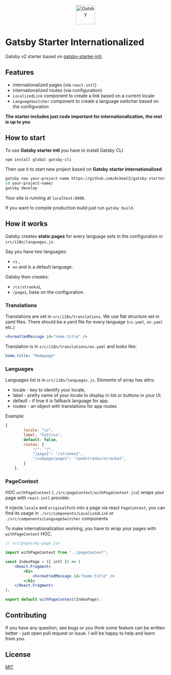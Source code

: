 <p align="center">
  <a href="https://www.gatsbyjs.org">
    <img alt="Gatsby" src="https://www.gatsbyjs.org/monogram.svg" width="60" />
  </a>
</p>

# Gatsby Starter Internationalized

Gatsby v2 starter based on [gatsby-starter-intl](https://github.com/tomekskuta/gatsby-starter-intl).

## Features

-   internationalized pages (via `react-intl`)
-   internationalized routes (via configuration)
-   `LocalizedLink` component to create a link based on a current locale
-   `LanguageSwitcher` component to create a language switcher based on the configuration

**The starter includes just code important for internationalization, the rest is up to you**

## How to start

To use **Gatsby starter intl** you have to install Gatsby CLI

```sh
npm install global gatsby-cli
```

Then use it to start new project based on **Gatsby starter internationalized**

```sh
gatsby new your-project-name https://github.com/AckeeCZ/gatsby-starter-internationalized
cd your-project-name/
gatsby develop
```

Your site is running at `localhost:8000`.

If you want to compile production build just run `gatsby build`.

## How it works

Gatsby creates **static pages** for every language sets in the configuration in `src/i18n/languages.js`.

Say you have two languages:

-   `cs` ,
-   `en` and is a default language.

Gatsby then creates:

-   `/cs/stranka1`,
-   `/page1`, base on the configuration.

### Translations

Translations are set in `src/i18n/translations`. We use flat structure set in yaml files. There should be a yaml file for every language (`cs.yaml`, `en.yaml` etc.)

```jsx
<FormattedMessage id="home.title" />
```

Translation is in `src/i18n/translations/en.yaml` and looks like:

```yaml
home.title: "Homepage"
```

### Languages

Languages list is in `src/i18n/languages.js`. Elements of array has attrs:

-   locale - key to identify your locale,
-   label - pretty name of your locale to display in list or buttons in your UI.
-   default - if true it is fallback language for app.
-   routes - an object with translations for app routes

Example:

```js
{
        locale: "cs",
        label: "Čeština",
        default: false,
        routes: {
            "/": "/",
            "/page1": "/stranka1",
            "/subpage/page1": "/podstranka/stranka1",
        }
    },
```

### PageContext

HOC `withPageContext` (`./src/pageContext/withPageContext.jsx`) wraps your page with `react-intl` provider.

It injects `locale` and `originalPath` into a page via react `PageContext`, you can find its usage in `./src/components/LocalizedLink` or `./src/components/LanguageSwitcher` components

To make internationalization working, you have to wrap your pages with `withPageContext` HOC.

```jsx
// src/pages/my-page.jsx

import withPageContext from "../pageContext";

const IndexPage = ({ intl }) => (
    <React.Fragment>
        <h1>
            <FormattedMessage id="home.title" />
        </h1>
    </React.Fragment>
);

export default withPageContext(IndexPage);
```

## Contributing

If you have any question, see bugs or you think some feature can be written better - just open pull request or issue. I will be happy to help and learn from you.

## License

[MIT](https://opensource.org/licenses/MIT)
